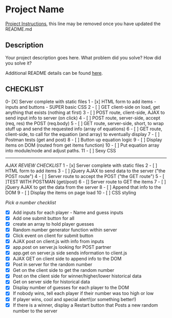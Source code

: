 # Project Name

[Project Instructions](./INSTRUCTIONS.md), this line may be removed once you have updated the README.md

## Description

Your project description goes here. What problem did you solve? How did you solve it?

Additional README details can be found [here](https://github.com/PrimeAcademy/readme-template/blob/master/README.md).

## CHECKLIST


0- [X] Server complete with static files
1 - [x] HTML form to add items - inputs and buttons - SUPER basic CSS
2 - [ ] GET client-side on load, get anything that exists (nothing at first) 
3 - [ ] POST route, client-side, AJAX to send input info to server (on click)
4 - [ ] POST route, server-side, accept (req, res) the POST (req.body)
5 - [ ] GET route, server-side, short, to wrap stuff up and send the requested info (array of equations)
6 - [ ] GET route, client-side, to call for the equation (and array) to eventually display
7 - [ ] Postman tests (get and post)
8 - [ ] Button up equation logic
9 - [ ] Display items on DOM (routed from get items function)
10 - [ ] Put equation array into module/node and adjust paths.
11 - [ ] Sexy CSS

---


_AJAX REVIEW CHECKLIST_
1 - [x] Server complete with static files
2 - [ ] HTML form to add items
3 - [ ] jQuery AJAX to send data to the server ("the POST route")
4 - [ ] Server route to accept the POST ("the GET route")
5 - [ ]TEST WITH POSTMAN (get/post)
6 - [] Server route to GET the items
7 - [ ] jQuery AJAX to get the data from the server
8 - [ ] Append that info to the DOM
9 - [ ] Display the items on page load
10 - [ ] CSS styling

_Pick a number checklist_
- [x] Add inputs for each player - Name and guess inputs
- [x] Add one submit button for all
- [x] create an array to hold player guesses
- [x] Random number generator function within server
- [x] Click event on client for submit button
- [x] AJAX post on client.js with info from inputs
- [x] app.post on server.js looking for POST partner
- [x] app.get on server.js side sends information to client.js
- [x] AJAX GET on client side to append info to the DOM
- [x] Post in server for the random number 
- [x] Get on the client side to get the random number 
- [x] Post on the client side for winner/higher/lower historical data
- [x] Get on server side for historical data 
- [x] Display number of guesses for each player to the DOM
- [x] If nobody wins, tell each player if their number was too high or low
- [x] If player wins, cool and special alert!(or something better!)
- [x] If there is a winner, display a Restart button that Posts a new random number to the server